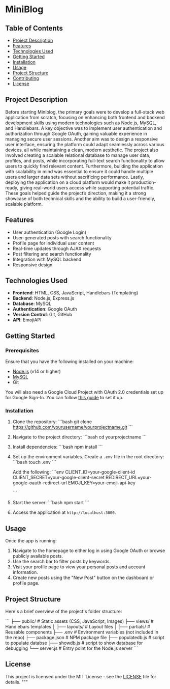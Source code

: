 # MiniBlog

## Table of Contents
- [Project Description](#project-description)
- [Features](#features)
- [Technologies Used](#technologies-used)
- [Getting Started](#getting-started)
- [Installation](#installation)
- [Usage](#usage)
- [Project Structure](#project-structure)
- [Contributing](#contributing)
- [License](#license)

## Project Description

Before starting Miniblog, the primary goals were to develop a full-stack web application from scratch, focusing on enhancing both frontend and backend development skills using modern technologies such as Node.js, MySQL, and Handlebars. A key objective was to implement user authentication and authorization through Google OAuth, gaining valuable experience in managing secure user sessions. Another aim was to design a responsive user interface, ensuring the platform could adapt seamlessly across various devices, all while maintaining a clean, modern aesthetic. The project also involved creating a scalable relational database to manage user data, profiles, and posts, while incorporating full-text search functionality to allow users to quickly find relevant content. Furthermore, building the application with scalability in mind was essential to ensure it could handle multiple users and larger data sets without sacrificing performance. Lastly, deploying the application on a cloud platform would make it production-ready, giving real-world users access while supporting potential traffic. These goals helped guide the project’s direction, making it a strong showcase of both technical skills and the ability to build a user-friendly, scalable platform.

## Features

- User authentication (Google Login)
- User-generated posts with search functionality
- Profile page for individual user content
- Real-time updates through AJAX requests
- Post filtering and search functionality
- Integration with MySQL backend
- Responsive design

## Technologies Used

- **Frontend**: HTML, CSS, JavaScript, Handlebars (Templating)
- **Backend**: Node.js, Express.js
- **Database**: MySQL
- **Authentication**: Google OAuth
- **Version Control**: Git, GitHub
- **API**: EmojiAPI

## Getting Started

### Prerequisites

Ensure that you have the following installed on your machine:

- [Node.js](https://nodejs.org/) (v14 or higher)
- [MySQL](https://www.mysql.com/)
- Git

You will also need a Google Cloud Project with OAuth 2.0 credentials set up for Google Sign-In. You can follow [this guide](https://developers.google.com/identity/sign-in/web/sign-in) to set it up.

### Installation

1. Clone the repository:
   \`\`\`bash
   git clone https://github.com/yourusername/yourprojectname.git
   \`\`\`
   
2. Navigate to the project directory:
   \`\`\`bash
   cd yourprojectname
   \`\`\`

3. Install dependencies:
   \`\`\`bash
   npm install
   \`\`\`

4. Set up the environment variables. Create a `.env` file in the root directory:
   \`\`\`bash
   touch .env
   \`\`\`
   
   Add the following:
   \`\`\`env
   CLIENT_ID=your-google-client-id
    CLIENT_SECRET=your-google-client-secret
    REDIRECT_URL=your-google-oauth-redirect-url
    EMOJI_KEY=your-emoji-api-key

   \`\`\`

5. Start the server:
   \`\`\`bash
   npm start
   \`\`\`

6. Access the application at `http://localhost:3000`.

## Usage

Once the app is running:

1. Navigate to the homepage to either log in using Google OAuth or browse publicly available posts.
2. Use the search bar to filter posts by keywords.
3. Visit your profile page to view your personal posts and account information.
4. Create new posts using the "New Post" button on the dashboard or profile page.

## Project Structure

Here's a brief overview of the project's folder structure:

\`\`\`
├── public/              # Static assets (CSS, JavaScript, Images)
├── views/               # Handlebars templates
│   ├── layouts/         # Layout files
│   ├── partials/        # Reusable components
├── .env                 # Environment variables (not included in the repo)
├── package.json         # NPM package file
├── populatedb.js        # script to populate databse
├── showdb.js            # script to show database for debugging
└── server.js            # Entry point for the Node.js server
\`\`\`

## License

This project is licensed under the MIT License - see the [LICENSE](LICENSE) file for details.
"""

